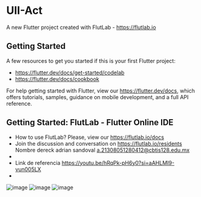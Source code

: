 # UII-Act

A new Flutter project created with FlutLab - https://flutlab.io

## Getting Started

A few resources to get you started if this is your first Flutter project:

- https://flutter.dev/docs/get-started/codelab
- https://flutter.dev/docs/cookbook

For help getting started with Flutter, view our
https://flutter.dev/docs, which offers tutorials,
samples, guidance on mobile development, and a full API reference.

## Getting Started: FlutLab - Flutter Online IDE

- How to use FlutLab? Please, view our https://flutlab.io/docs
- Join the discussion and conversation on https://flutlab.io/residents
Nombre dereck adrian sandoval a.21308051280412@cbtis128.edu.mx
- 
- Link de referencia https://youtu.be/hRqPk-pH6y0?si=aAHLMI9-vun005LX
- 


![image](https://github.com/Dereck1016/UIIAct6/assets/135450780/cbad4eec-3fc1-48e5-a6e9-d483d9b4b9ad)
![image](https://github.com/Dereck1016/UIIAct6/assets/135450780/d436bb79-5925-4a02-b339-d4fa51c518ee)
![image](https://github.com/Dereck1016/UIIAct6/assets/135450780/b64d3963-f044-489b-be0d-1c68962efd38)

